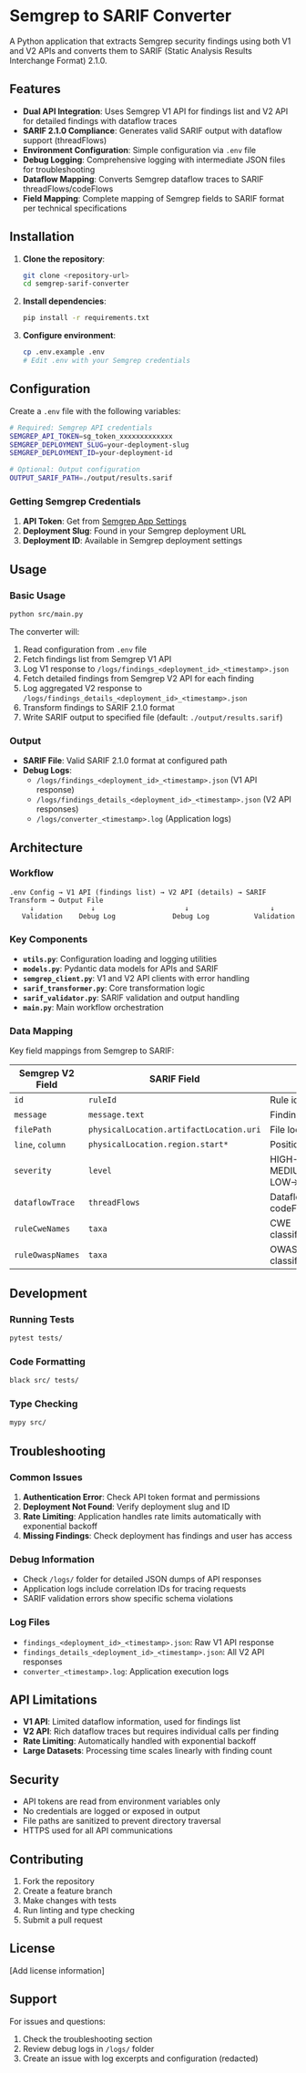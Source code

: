 # Semgrep to SARIF Converter

A Python application that extracts Semgrep security findings using both V1 and V2 APIs and converts them to SARIF (Static Analysis Results Interchange Format) 2.1.0.

## Features

- **Dual API Integration**: Uses Semgrep V1 API for findings list and V2 API for detailed findings with dataflow traces
- **SARIF 2.1.0 Compliance**: Generates valid SARIF output with dataflow support (threadFlows)
- **Environment Configuration**: Simple configuration via `.env` file
- **Debug Logging**: Comprehensive logging with intermediate JSON files for troubleshooting
- **Dataflow Mapping**: Converts Semgrep dataflow traces to SARIF threadFlows/codeFlows
- **Field Mapping**: Complete mapping of Semgrep fields to SARIF format per technical specifications

## Installation

1. **Clone the repository**:
   ```bash
   git clone <repository-url>
   cd semgrep-sarif-converter
   ```

2. **Install dependencies**:
   ```bash
   pip install -r requirements.txt
   ```

3. **Configure environment**:
   ```bash
   cp .env.example .env
   # Edit .env with your Semgrep credentials
   ```

## Configuration

Create a `.env` file with the following variables:

```bash
# Required: Semgrep API credentials
SEMGREP_API_TOKEN=sg_token_xxxxxxxxxxxxx
SEMGREP_DEPLOYMENT_SLUG=your-deployment-slug  
SEMGREP_DEPLOYMENT_ID=your-deployment-id

# Optional: Output configuration
OUTPUT_SARIF_PATH=./output/results.sarif
```

### Getting Semgrep Credentials

1. **API Token**: Get from [Semgrep App Settings](https://semgrep.dev/orgs/-/settings/tokens)
2. **Deployment Slug**: Found in your Semgrep deployment URL
3. **Deployment ID**: Available in Semgrep deployment settings

## Usage

### Basic Usage

```bash
python src/main.py
```

The converter will:
1. Read configuration from `.env` file
2. Fetch findings list from Semgrep V1 API
3. Log V1 response to `/logs/findings_<deployment_id>_<timestamp>.json`
4. Fetch detailed findings from Semgrep V2 API for each finding
5. Log aggregated V2 response to `/logs/findings_details_<deployment_id>_<timestamp>.json`
6. Transform findings to SARIF 2.1.0 format
7. Write SARIF output to specified file (default: `./output/results.sarif`)

### Output

- **SARIF File**: Valid SARIF 2.1.0 format at configured path
- **Debug Logs**: 
  - `/logs/findings_<deployment_id>_<timestamp>.json` (V1 API response)
  - `/logs/findings_details_<deployment_id>_<timestamp>.json` (V2 API responses)
  - `/logs/converter_<timestamp>.log` (Application logs)

## Architecture

### Workflow

```
.env Config → V1 API (findings list) → V2 API (details) → SARIF Transform → Output File
     ↓              ↓                      ↓                    ↓
   Validation    Debug Log              Debug Log           Validation
```

### Key Components

- **`utils.py`**: Configuration loading and logging utilities
- **`models.py`**: Pydantic data models for APIs and SARIF
- **`semgrep_client.py`**: V1 and V2 API clients with error handling
- **`sarif_transformer.py`**: Core transformation logic
- **`sarif_validator.py`**: SARIF validation and output handling
- **`main.py`**: Main workflow orchestration

### Data Mapping

Key field mappings from Semgrep to SARIF:

| Semgrep V2 Field | SARIF Field | Notes |
|------------------|-------------|-------|
| `id` | `ruleId` | Rule identifier |
| `message` | `message.text` | Finding message |
| `filePath` | `physicalLocation.artifactLocation.uri` | File location |
| `line`, `column` | `physicalLocation.region.start*` | Position info |
| `severity` | `level` | HIGH→error, MEDIUM→warning, LOW→note |
| `dataflowTrace` | `threadFlows` | Dataflow to SARIF codeFlows |
| `ruleCweNames` | `taxa` | CWE classifications |
| `ruleOwaspNames` | `taxa` | OWASP classifications |

## Development

### Running Tests

```bash
pytest tests/
```

### Code Formatting

```bash
black src/ tests/
```

### Type Checking

```bash
mypy src/
```

## Troubleshooting

### Common Issues

1. **Authentication Error**: Check API token format and permissions
2. **Deployment Not Found**: Verify deployment slug and ID
3. **Rate Limiting**: Application handles rate limits automatically with exponential backoff
4. **Missing Findings**: Check deployment has findings and user has access

### Debug Information

- Check `/logs/` folder for detailed JSON dumps of API responses
- Application logs include correlation IDs for tracing requests
- SARIF validation errors show specific schema violations

### Log Files

- `findings_<deployment_id>_<timestamp>.json`: Raw V1 API response
- `findings_details_<deployment_id>_<timestamp>.json`: All V2 API responses
- `converter_<timestamp>.log`: Application execution logs

## API Limitations

- **V1 API**: Limited dataflow information, used for findings list
- **V2 API**: Rich dataflow traces but requires individual calls per finding  
- **Rate Limiting**: Automatically handled with exponential backoff
- **Large Datasets**: Processing time scales linearly with finding count

## Security

- API tokens are read from environment variables only
- No credentials are logged or exposed in output
- File paths are sanitized to prevent directory traversal
- HTTPS used for all API communications

## Contributing

1. Fork the repository
2. Create a feature branch
3. Make changes with tests
4. Run linting and type checking
5. Submit a pull request

## License

[Add license information]

## Support

For issues and questions:
1. Check the troubleshooting section
2. Review debug logs in `/logs/` folder  
3. Create an issue with log excerpts and configuration (redacted)